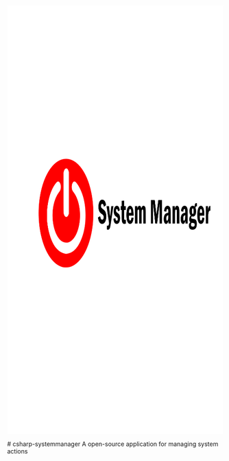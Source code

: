 <p align="center">
<img align="center" src="https://raw.githubusercontent.com/pieckenst/csharp-systemmanager/main/sysmanagerico.png" height="1000" width="1000">
</p>
# csharp-systemmanager
A open-source application for managing system actions 
